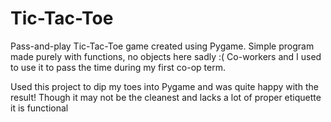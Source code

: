 # Tic-Tac-Toe
Pass-and-play Tic-Tac-Toe game created using Pygame.
Simple program made purely with functions, no objects here sadly :(
Co-workers and I used to use it to pass the time during my first co-op term.

Used this project to dip my toes into Pygame and was quite happy with the result!
Though it may not be the cleanest and lacks a lot of proper etiquette it is functional

